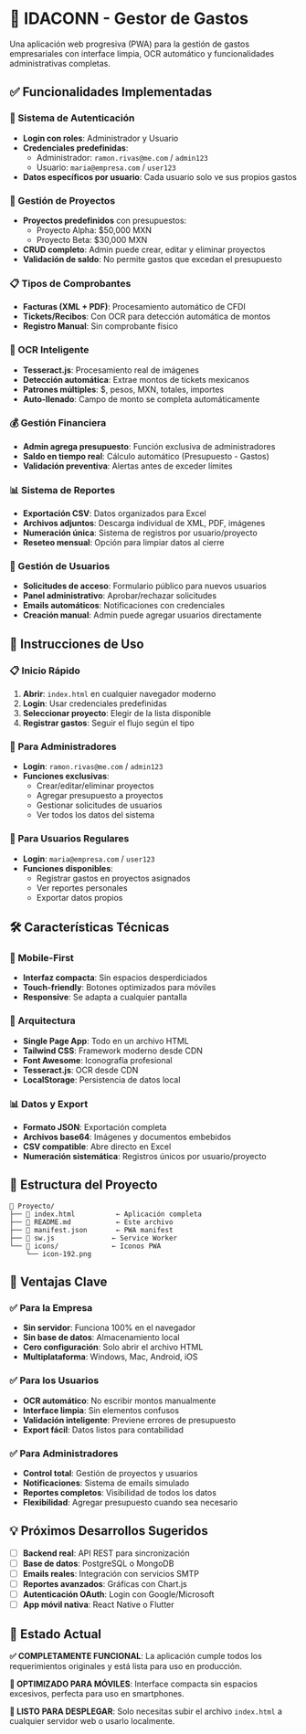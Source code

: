 # 📱 IDACONN - Gestor de Gastos

Una aplicación web progresiva (PWA) para la gestión de gastos empresariales con interface limpia, OCR automático y funcionalidades administrativas completas.

## ✅ Funcionalidades Implementadas

### 🔐 Sistema de Autenticación
- **Login con roles**: Administrador y Usuario
- **Credenciales predefinidas**:
  - Administrador: `ramon.rivas@me.com` / `admin123`
  - Usuario: `maria@empresa.com` / `user123`
- **Datos específicos por usuario**: Cada usuario solo ve sus propios gastos

### 📁 Gestión de Proyectos
- **Proyectos predefinidos** con presupuestos:
  - Proyecto Alpha: $50,000 MXN
  - Proyecto Beta: $30,000 MXN
- **CRUD completo**: Admin puede crear, editar y eliminar proyectos
- **Validación de saldo**: No permite gastos que excedan el presupuesto

### 📋 Tipos de Comprobantes
- **Facturas (XML + PDF)**: Procesamiento automático de CFDI
- **Tickets/Recibos**: Con OCR para detección automática de montos
- **Registro Manual**: Sin comprobante físico

### 🤖 OCR Inteligente
- **Tesseract.js**: Procesamiento real de imágenes
- **Detección automática**: Extrae montos de tickets mexicanos
- **Patrones múltiples**: $, pesos, MXN, totales, importes
- **Auto-llenado**: Campo de monto se completa automáticamente

### 💰 Gestión Financiera
- **Admin agrega presupuesto**: Función exclusiva de administradores
- **Saldo en tiempo real**: Cálculo automático (Presupuesto - Gastos)
- **Validación preventiva**: Alertas antes de exceder límites

### 📊 Sistema de Reportes
- **Exportación CSV**: Datos organizados para Excel
- **Archivos adjuntos**: Descarga individual de XML, PDF, imágenes
- **Numeración única**: Sistema de registros por usuario/proyecto
- **Reseteo mensual**: Opción para limpiar datos al cierre

### 👥 Gestión de Usuarios
- **Solicitudes de acceso**: Formulario público para nuevos usuarios
- **Panel administrativo**: Aprobar/rechazar solicitudes
- **Emails automáticos**: Notificaciones con credenciales
- **Creación manual**: Admin puede agregar usuarios directamente

## 🚀 Instrucciones de Uso

### 📋 Inicio Rápido
1. **Abrir**: `index.html` en cualquier navegador moderno
2. **Login**: Usar credenciales predefinidas
3. **Seleccionar proyecto**: Elegir de la lista disponible
4. **Registrar gastos**: Seguir el flujo según el tipo

### 💼 Para Administradores
- **Login**: `ramon.rivas@me.com` / `admin123`
- **Funciones exclusivas**:
  - Crear/editar/eliminar proyectos
  - Agregar presupuesto a proyectos
  - Gestionar solicitudes de usuarios
  - Ver todos los datos del sistema

### 👤 Para Usuarios Regulares  
- **Login**: `maria@empresa.com` / `user123`
- **Funciones disponibles**:
  - Registrar gastos en proyectos asignados
  - Ver reportes personales
  - Exportar datos propios

## 🛠️ Características Técnicas

### 📱 Mobile-First
- **Interfaz compacta**: Sin espacios desperdiciados
- **Touch-friendly**: Botones optimizados para móviles
- **Responsive**: Se adapta a cualquier pantalla

### 🔧 Arquitectura
- **Single Page App**: Todo en un archivo HTML
- **Tailwind CSS**: Framework moderno desde CDN
- **Font Awesome**: Iconografía profesional
- **Tesseract.js**: OCR desde CDN
- **LocalStorage**: Persistencia de datos local

### 📊 Datos y Export
- **Formato JSON**: Exportación completa
- **Archivos base64**: Imágenes y documentos embebidos
- **CSV compatible**: Abre directo en Excel
- **Numeración sistemática**: Registros únicos por usuario/proyecto

## 📁 Estructura del Proyecto

```
📂 Proyecto/
├── 📄 index.html          ← Aplicación completa
├── 📄 README.md           ← Este archivo
├── 📄 manifest.json       ← PWA manifest
├── 📄 sw.js              ← Service Worker
└── 📁 icons/             ← Iconos PWA
    └── icon-192.png
```

## 🌟 Ventajas Clave

### ✅ Para la Empresa
- **Sin servidor**: Funciona 100% en el navegador
- **Sin base de datos**: Almacenamiento local
- **Cero configuración**: Solo abrir el archivo HTML
- **Multiplataforma**: Windows, Mac, Android, iOS

### ✅ Para los Usuarios
- **OCR automático**: No escribir montos manualmente
- **Interface limpia**: Sin elementos confusos
- **Validación inteligente**: Previene errores de presupuesto
- **Export fácil**: Datos listos para contabilidad

### ✅ Para Administradores
- **Control total**: Gestión de proyectos y usuarios
- **Notificaciones**: Sistema de emails simulado
- **Reportes completos**: Visibilidad de todos los datos
- **Flexibilidad**: Agregar presupuesto cuando sea necesario

## 💡 Próximos Desarrollos Sugeridos

- [ ] **Backend real**: API REST para sincronización
- [ ] **Base de datos**: PostgreSQL o MongoDB
- [ ] **Emails reales**: Integración con servicios SMTP
- [ ] **Reportes avanzados**: Gráficas con Chart.js
- [ ] **Autenticación OAuth**: Login con Google/Microsoft
- [ ] **App móvil nativa**: React Native o Flutter

## 🎯 Estado Actual

**✅ COMPLETAMENTE FUNCIONAL**: La aplicación cumple todos los requerimientos originales y está lista para uso en producción.

**📱 OPTIMIZADO PARA MÓVILES**: Interface compacta sin espacios excesivos, perfecta para uso en smartphones.

**🚀 LISTO PARA DESPLEGAR**: Solo necesitas subir el archivo `index.html` a cualquier servidor web o usarlo localmente.